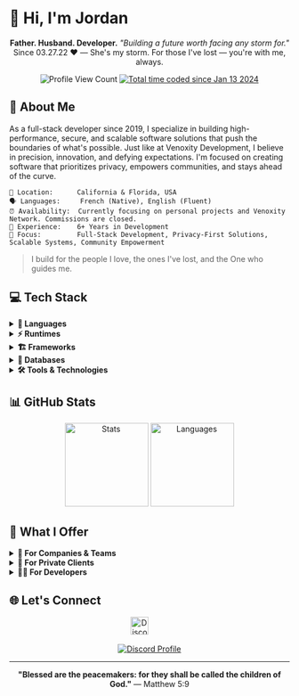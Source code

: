 # 👋 Hi, I'm Jordan

<p align="center">
   <strong>Father. Husband. Developer.</strong>  
   <em>"Building a future worth facing any storm for."</em><br>
   Since 03.27.22 ❤️ — She's my storm.  
   For those I've lost — you're with me, always.
</p>

<p align="center">
   <img src="https://komarev.com/ghpvc/?username=GravityScriptsV2&style=flat-square&label=Profile%20Views&logo=github" alt="Profile View Count"/>
   <a href="https://wakatime.com/@018d03bf-34bc-4aa3-894b-188ac9146c14">
      <img src="https://wakatime.com/badge/user/018d03bf-34bc-4aa3-894b-188ac9146c14.svg" alt="Total time coded since Jan 13 2024" />
   </a>
</p>

## 🚀 About Me
As a full-stack developer since 2019, I specialize in building high-performance, secure, and scalable software solutions that push the boundaries of what's possible. Just like at Venoxity Development, I believe in precision, innovation, and defying expectations. I'm focused on creating software that prioritizes privacy, empowers communities, and stays ahead of the curve.
```plaintext
📍 Location:      California & Florida, USA  
🗣️ Languages:     French (Native), English (Fluent)   
⏰ Availability:  Currently focusing on personal projects and Venoxity Network. Commissions are closed. 
💼 Experience:    6+ Years in Development
🎯 Focus:         Full-Stack Development, Privacy-First Solutions, Scalable Systems, Community Empowerment
```
> I build for the people I love, the ones I've lost, and the One who guides me.

## 💻 Tech Stack
<div align="left">
  <details >
    <summary><b>🔧 Languages</b></summary>
    <br>
     <img src="https://skillicons.dev/icons?i=css,html,js,ts,cs,cpp,lua&theme=dark" alt="Languages"/>
  </details>
   
  <details >
    <summary><b>⚡ Runtimes</b></summary>
    <br>
     <img src="https://skillicons.dev/icons?i=dotnet,nodejs,vercel&theme=dark" alt="Runtimes"/>
  </details>

  <details >
    <summary><b>🏗️ Frameworks</b></summary>
    <br>
     <img src="https://skillicons.dev/icons?i=express,nextjs,nestjs,tailwind&theme=dark" alt="Frameworks"/>
  </details>

  <details >
    <summary><b>💾 Databases</b></summary>
    <br>
     <img src="https://skillicons.dev/icons?i=mongodb,mysql&theme=dark" alt="Databases"/>
  </details>

  <details >
    <summary><b>🛠️ Tools & Technologies</b></summary>
    <br>
     <img src="https://skillicons.dev/icons?i=discord,docker,figma,git,github,npm,rider,visualstudio,vscode,vercel&theme=dark" alt="Tools & Technologies"/>
  </details>
</div>

## 📊 GitHub Stats
<div align="center">
  <img height="150em" src="https://github-readme-stats.vercel.app/api?username=GravityScriptsV2&show_icons=true&theme=dark&include_all_commits=true&count_private=true" alt="Stats"/>
  <img height="150em" src="https://github-readme-stats.vercel.app/api/top-langs/?username=GravityScriptsV2&layout=compact&theme=dark" alt="Languages"/>
</div>

## 🌟 What I Offer

<details> 
  <summary><b>🏢 For Companies & Teams</b></summary> 
  [Placeholder for Companies & Teams section content]
</details> 

<details> 
  <summary><b>👥 For Private Clients</b></summary> 
  [Placeholder for Private Clients section content]
</details> 

<details> 
  <summary><b>👨‍💻 For Developers</b></summary>
  [Placeholder for Developers section content] 
</details>

## 🌐 Let's Connect

<p align="center">
   <a href="https://discord.com/users/173557815326015488" target="_blank"><img alt="Discord" title="Discord" height="32" width="32" src="https://cdn.simpleicons.org/discord"></a>&nbsp;&nbsp;&nbsp;&nbsp;&nbsp;&nbsp;&nbsp;&nbsp;&nbsp;
</p>
<p align="center">
   <a href="https://discord.com/users/173557815326015488">
   <img src="https://lanyard-profile-readme.vercel.app/api/173557815326015488?bg=1f1f1f" alt="Discord Profile"/>
   </a>
</p>

---

<div align="center">

**"Blessed are the peacemakers: for they shall be called the children of God."** — Matthew 5:9

</div>
